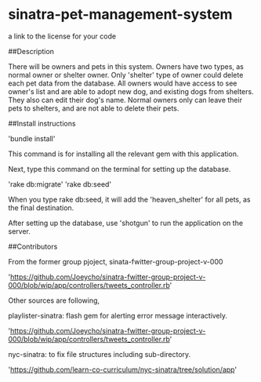 # sinatra-pet-management-system
 a link to the license for your code

##Description

There will be owners and pets in this system. Owners have two types, as normal owner or shelter owner. Only 'shelter' type of owner could delete each pet data from the database. All owners would have access to see owner's list and are able to adopt new dog, and existing dogs from shelters. They also can edit their dog's name. Normal owners only can leave their pets to shelters, and are not able to delete their pets.

##Install instructions

'bundle install'

This command is for installing all the relevant gem with this application.

Next, type this command on the terminal for setting up the database.

'rake db:migrate'
'rake db:seed'

When you type rake db:seed, it will add the 'heaven_shelter' for all pets, as the final destination.

After setting up the database, use 'shotgun' to run the application on the server.

##Contributors

From the former group pjoject, sinata-fwitter-group-project-v-000

'https://github.com/Joeycho/sinatra-fwitter-group-project-v-000/blob/wip/app/controllers/tweets_controller.rb'

Other sources are following,

playlister-sinatra: flash gem for alerting error message interactively.

'https://github.com/Joeycho/sinatra-fwitter-group-project-v-000/blob/wip/app/controllers/tweets_controller.rb'

nyc-sinatra: to fix file structures including sub-directory.

'https://github.com/learn-co-curriculum/nyc-sinatra/tree/solution/app'
